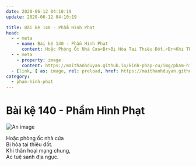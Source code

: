 ```yaml
---
date: 2020-06-12 04:10:19
update: 2020-06-12 04:10:19

title: Bài kệ 140 - Phẩm Hình Phạt
head:
  - - meta
    - name: Bài kệ 140 - Phẩm Hình Phạt
      content: Hoặc Phòng Ốc Nhà Cửa<Br>Bị Hỏa Tai Thiêu Đốt.<Br>Khi Thân Hoại Mạng Chung,<Br>Ác Tuệ Sanh Địa Ngục.<Br>
  - - meta
    - property: image
      content: https://maithanhduyan.github.io/kinh-phap-cu/img/pham-hinh-phat/pham-hinh-phat-140.jpg
  - [link, { as: image, rel: preload, href: https://maithanhduyan.github.io/kinh-phap-cu/img/pham-hinh-phat/pham-hinh-phat-140.jpg }]
category:
  - pham-hinh-phat
---
```


# Bài kệ 140 - Phẩm Hình Phạt

![An image](/img/pham-hinh-phat/pham-hinh-phat-140.jpg)

Hoặc phòng ốc nhà cửa<br>Bị hỏa tai thiêu đốt.<br>Khi thân hoại mạng chung,<br>Ác tuệ sanh địa ngục.<br>
